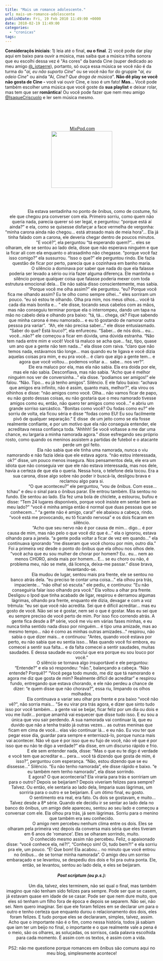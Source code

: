 ```yaml
---
title: "Mais um romance adolescente."
url: mais-um-romance-adolescente
publishDate: Fri, 19 Feb 2010 11:49:00 +0000
date: 2010-02-19 11:49:00
categories: 
  - "cronicas"
tags: 
---
```

<div><b><span><span>Consideraçõs iniciais</span></span></b><span><span>: 1) leia até o final, </span></span><b><span><span>ou o final</span></span></b><span><span>. 2) você pode dar play aqui em baixo para ouvir a música, mas saiba que a música trilha sonora que eu escolhi dessa vez é "As cores" da banda Cine (super dedicado ao meu amigo <a href="http://www.twitter.com/_jotaerre" target="_blank">@_jotaerre</a>), portanto, só ouça essa música se você não é da turma do "</span></span><i><span><span>ai, eu não suporto Cine</span></span></i><span><span>" ou se você não for do gruppie "</span></span><i><span><span>ai, eu odeio Cine</span></span></i><span><span>" ou ainda "A</span></span><i><span><span>i, Cine? Que droga de música</span></span></i><span><span>". <b>N</b></span></span><b><span><span>ão dê play se você não gosta de Cine - </span></span></b><span><span>você vai ouvir Cine, e isso é um fato! </span></span><b><span><span>Mas</span></span></b><span><span>... Você pode também escolher uma música que você goste da </span></span><b><span><span>sua playlist</span></span></b><span><span> e deixar rolar, mas tem que ser</span></span><b><span><span> romântica</span></span></b><span><span>! Ou você pode fazer que nem meu amigo </span></span><a href="http://www.twitter.com/isaquecriscuolo" target="_blank"><span><span>@IsaqueCriscuolo</span></span></a><span><span> e ler sem música mesmo.</span></span></div><br><br><br><center><br><br><div><div><span> </span><a href="http://mixpod.com/"><span>MixPod.com</span></a></div></div><a href="http://chinavillamellera.files.wordpress.com/2007/09/amor-oscuro.jpg" imageanchor="1"><span><img border="0" height="186" src="http://chinavillamellera.files.wordpress.com/2007/09/amor-oscuro.jpg" width="200"></span></a><span></span><br><span></span><br><span></span><br><span></span><br><span></span><br><span><div><span>  <span>               </span><span><span> </span></span><span>Ela estava sentadinha no ponto de ônibus, como de costume, foi ele que chegou pra converser com ela. Primeiro sorriu, como quem não queria nada, parecia querer só ser legal, e perguntou: “porque está aí ainda?” e ela, como se quisesse disfarçar a face vermelha de vergonha: “minha carona ainda não chegou... está atrasado mais de meia hora”... Ela já tinha falado com a carona, ele deveria chegar dentro de poucos minutos.</span></span></div><div><span><span><span> <span>  <span>               </span><span><span> <span>"E você?”, ela perguntou “tá esperando quem?”... eles se olharam, ele se sentou ao lado dela, disse que não esperava ninguém e que ia ficar ali com ela enquanto o atrasadinho não chegasse. “porque você faz isso comigo?” ela sussurrou. “Isso o que?” ele perguntou rindo. Ele fazia questão de ficar por perto, parecia que a cozinhava em banho maria.</span></span></span></span></span></span></span></div><div><span><span>  <span>               </span><span><span> </span></span>O silêncio a dominava por saber que nada do que ela falasse poderia ser levado a sério ou iria fazer alguma diferença. Ele mantinha o silêncio porque qualquer coisa que falasse poderia mexer com toda estrutura emocional dela... Ele não sabia disso conscientemente, mas sabia.</span></span></div><div><span><span><span><span>  <span>               </span><span><span> </span></span></span> </span></span></span><span><span>“Porque você me olha assim?” ele perguntou. “eu? Porque você fica me olhando assim? Eu te olho como sempre olhei...” eles sorriram um pouco. “eu só estou te olhando. Olha pra mim, nos meus olhos... você tá cada dia mais bonita e... ” ele disse, tocando seus cabelos com as mãos, mas não conseguiu terminar porque ela o interrompeu, dando um tapa na mão no cabelo dela e olhando pra baixo: “tá, tá... chega, ok? Fique sabendo que minha carona é meu namorado... e eu tô gostando de namorar outra pessoa pra variar”.  “Ah, ele não precisa saber...” ele disse entusiasmado. “Saber do que? Está louco?”, ela enfureceu. “Saber... de nós dois... eu... você...não?” ele começou a ficar em dúvida, uma dúvida estranha. “Não tem nada entre mim e você! Você tá maluco se acha que... faz, tipo, quase um ano que a gente não tem nada...” ela disse com raiva. “claro que não temos nada, estávamos tão longe... mas quando eu te ligava e você dizia aquelas coisas pra mim, e eu pra você... é claro que algo a gente tem... e agora que você voltou... podemos voltar a...  sabe... nos ver?”.</span></span></div><div><span><span><span><span>  <span>               </span><span><span> </span></span></span> </span></span></span><span><span>Ele era maluco por ela, mas ela não sabia. Ela era doida por ele, mas ele não sabia. Desconfiava, mas não sabia. "Acho que é melhor ninguém nos ver de conversinha...” ela disse. “podíamos ser amigos!” ele falou. “Não. Tipo... eu já tenho amigos”. Silêncio. E ele falou baixo: “achava que amigos era infinito, não é assim, quanto mais, melhor?”, ela virou os olhinhos e disse: “não amigos como você. Olha... não vamos ficar de papo, eu não gosto dessas coisas, eu não gostaria que o meu namorado tivesse amigos como eu, então, não quero ter amigos como você...” e abriu um grande sorriso sarcástico. "Bonitas como você? Ou fodas como eu?” ele sorriu de volta, ela ficou séria e disse “fodas como EU! Eu sou facilmente pivô de qualquer separação.” E disse  de um jeito como se ela fosse realmente confiante, e por um motivo que ela não conseguia entender, ele acreditava nessa confiança toda. “Ahhhh! Se você voltasse a me dar uma chance, eu largaria a minha namorada agora.” disse esfregando seu próprio rosto, como quando os meninos assistem a partidas de futebol e o atacante perde um gol feito.</span></span></div><div><span><span><span><span>  <span>               </span><span><span> </span></span></span> </span></span></span><span><span>Ela não sabia que ele tinha uma namorada, nunca o viu namorando e não fazia ideia que ele estava agora. “não estou interessada, ok?” disse, um pouco menos insegura. Nos pensamentos dela, ele era um idiota que não conseguia ver que ele não estava interessada, mas nos dele, havia a certeza de que ela o queria. Nessa hora, o telefone dela tocou. Era a sua carona, disse algo sobre não poder ir buscá-la, desligou brava e reclamou algo para si.</span></span></div><div><span><span>  <span>               </span><span><span> </span></span>“O que aconteceu?” ele perguntou, “vou de ônibus. Com esse... tchau” e deu o sinal para o ônibus parar. Ele entrou também. Ela sentou no fundo. Ele sentou ao lado. Ela fez uma bola de chiclete, a estourou, bufou e disse: “Tem 24 lugares disponíveis, porque você insiste em sentar bem ao meu lado?” “você é minha amiga então é normal que duas pessoas que se conhecem...” “a gente não é amigo, cara!” ele abaixou a cabeça, rindo. “você está me provocando, eu tô ficando nervosa” e os dois ficaram em silêncio.</span></span></div><div><span><span><span><span>  <span>               </span><span><span> </span></span></span> </span></span></span><span><span>“Acho que seu nervo não é por causa de mim... digo... é por causa de mim, mas não pelo o que você diz que é...” ela o ignorou, estava olhando para a janela. “a gente podia voltar a ficar de vez em quando...” ela continuava ignorando “me disseram que você chorou por mim, outro dia.” Foi a primeira vez desde o ponto do ônibus que ela olhou nos olhos dele. “você acha que eu sou mulher de chorar por homem? Eu.. eu... nem ao menos CHORO, ainda mais por homem... E... se eu choro ou não, é problema meu, não se mete, dá licença, deixa-me passar.” disse brava, levantando-se.</span></span></div><div><span><span><span><span>  <span>               </span><span><span> </span></span></span> </span></span></span><span><span>Ela mudou de lugar, sentou mais pra frente, ele se sentou no banco atrás dela. “eu preciso te contar uma coisa...” ela olhou pra trás, impaciente... “não olha! só escuta." ele pediu, e continuou: "Eu não conseguiria falar isso olhando pra você.” Ela voltou a olhar pra frente. Desligou o Ipod que tinha acabado de ligar, respirou e derramou algumas lágrimas, olhando pra frente, enquanto ele dizia, devagar e com a voz trêmula: “eu sei que você não acredita. Sei que é difícil acreditar... mas eu gosto de você. Não sei se é gostar, nem sei o que é gostar. Mas eu sei que eu sempre preciso de você perto de mim. Por isso fico correndo atrás. A gente fica desde a 8ª série, você me viu em várias fases minhas, e eu nunca tinha sentido nada disso por ninguém... é tipo uma amizade, mas ao mesmo tempo... não é como as minhas outras amizades..." respirou, não sabia o que dizer mais... e continuou: "Antes, quando você estava por perto, eu não sabia que eu sentia isso... Mas quando você foi embora, eu comecei a sentir sua falta... e da falta comecei a sentir saudades, muitas saudades. E dessa saudade eu conclui que era porque eu sou louco por você.”</span></span></div><div><span><span><span><span>  <span>               </span><span><span> </span></span></span> </span></span></span><span><span>O silêncio se tornava algo insuportável e ele perguntou: “Entende?” e ela só respondeu: “não.”, balançando a cabeça. “Não entende? Porquê?” “Você pega todo mundo, me diz que tá namorando e agora me diz que gosta de mim? Realmente difícil de acreditar” e respirou fundo, entregando que estava chorando, e ele não perdeu a chance de dizer: “e quem disse que não chorava?”, essa riu, limpando os olhos molhados.</span></span></div><div><span><span><span><span>  <span>               </span><span><span> </span></span></span> </span></span></span><span><span>Ela continuava a variar seu olhar pra frente e pra baixo “você não vê?", não sorria mais... "Se eu virar pra trás agora, e dizer que sinto tudo isso por você também... a gente vai se beijar, ficar feliz por um dia ou dois e vou me iludir... porque amanhã vai esquecer que disse tudo isso. E eu sou a única que vou sair perdendo. A sua namorada vai continuar lá, que eu duvido que não a tenha traído já outras vezes... as outras meninas que ficam em cima de você... elas vão continuar lá... e eu não. Eu vou ter que pegar esse dia, guardar para sempre e enterniazá-lo, porque nunca mais vai acontecer. Não vê que é por isso que eu fujo de você, não vê que é por isso que eu não te digo a verdade?” ela disse, em um discurso rápido e frio.</span></span></div><div><span><span><span><span>  <span>               </span><span><span> </span></span></span> </span></span></span><span><span>E ele sem entender nada, disse: “Mas o que eu te digo é verdade e você tem que acreditar e... pera... você tá dizendo que gosta de mim, é isso?”, perguntou com esperança. “Não, estou dizendo que se eu dissesse...” Silêncio. “Eu não tenho namorada”, ele disse rápido e baixo. “e eu também nem tenho namorado”, ela disse sorrindo. </span></span></div><div><span><span><span><span>  <span>               </span><span><span> </span></span></span> </span></span></span><span><span>E agora? O que aconteceria? Ela viraria para trás e sorririam um para o outro? Depois se beijariam? Depois viveriam felizes para sempre? Talvez. Ou então, ele sentaria ao lado dela, limparia suas lágrimas, um sorriria para o outro e se beijariam. É um ótimo final, eu gosto.</span></span></div><div><span><span><span><span>  <span>               </span><span><span> </span></span></span> </span></span></span><span><span>O sentimento era real, era fato. Os dois se gostavam, e muito... Talvez desde a 8ª série. Quando ele decidiu ir se sentar ao lado dela no banco do ônibus, um amigo dele apareceu, sentou ao seu lado e começou a conversar com ele. Ela olhou pra trás, já sem lágrimas. Sorriu para o menino que também era seu conhecido.</span></span></div><div><span><span><span><span>  <span>               </span><span><span> </span></span></span> </span></span></span><span><span>O amigo nem percebeu nenhum clima entre os dois. Eles se olharam pela primeira vez depois da conversa mais séria que eles tiveram em 6 anos de 'romance'. Eles se olharam sorrindo, muito.</span></span></div><div><span><span><span><span>  <span>               </span><span><span> </span></span></span> </span></span></span><span><span>O conhecido mesmo assim não percebeu. Feliz, o apaixonado disse: “você conhece ela, né?!”, “Conheço sim! Oi, tudo bem?!” e ela sorriu pra ele, um pouco. “É! Que bom! Ela acabou... no minuto que você entrou no ônibus... de se tornar minha namorada”. O amigo deu um sorriso embaraçado e se levantou, se despediu dos dois e foi pra outra ponta. Ele, então, se levantou, sentou ao lado dela, e eles se beijaram.</span></span></div><div><span><span><br></span></span></div><div><span><span><b><i>Post scriptum (ou p.s.):</i></b></span></span></div><div><span><span><br></span></span></div><div><span><span>  <span>               </span><span><span> </span></span>Um dia, talvez, eles terminem, não sei qual o final, mas também imagino que não tenham sido felizes para sempre. Pode ser que se casem, já estavam quase em idade de se casar. Pode ser que nem dure muito, que eles só tenham um filho fora de época e depois se separem. Não sei, não sei. Nem quero imaginar. Sei que ele foram felizes em se declarar um para o outro e tenho certeza que enquanto durou o relacionamento dos dois, eles foram felizes. E tudo porque eles se declararam, simples, talvez, assim. Acho que o importante não é o fim, como nessa história, todos já sabiam que iam ter um beijo no final, o importante e o que realmente vale a pena é o meio, são os olhares, as soluçadas, os sorrisos, cada palavra escolhida para cada momento. É assim com os textos, é assim com a vida. </span></span></div><div><span><span><br></span></span></div><div><span><span>PS2: não me questione porque romances em ônibus são comuns aqui no meu blog, simplesmente acontece!</span></span></div></span></center>
